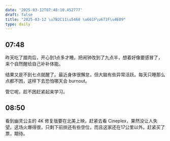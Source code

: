 ```yaml
---
date: '2025-03-12T07:48:10.452777'
draft: false
title: "2025-03-12 \u7B2C11\u5468 \u661F\u671F\u4E09"
type: daily
---
```


## 07:48

昨天吃了腊肉后，开心到1点多才睡。把闹钟改到了九点半，想着好像要感冒了，来个自然醒给自己补补体能。


结果又是不到七点就醒了。最近身体很懈怠，但大脑有些异常活跃。每天只睡那么点都不困，这样下去恐怕哪天会 burnout。


管它呢，趁不困赶紧起来学习。


## 08:50

看到幽灵公主的 4K 修复版要在北美上映，赶紧去看 Cineplex，果然没让人失望。这场火爆得很，只剩下前排还有些空位，而且这家还在17公里以外。赶紧买了票，期待。

